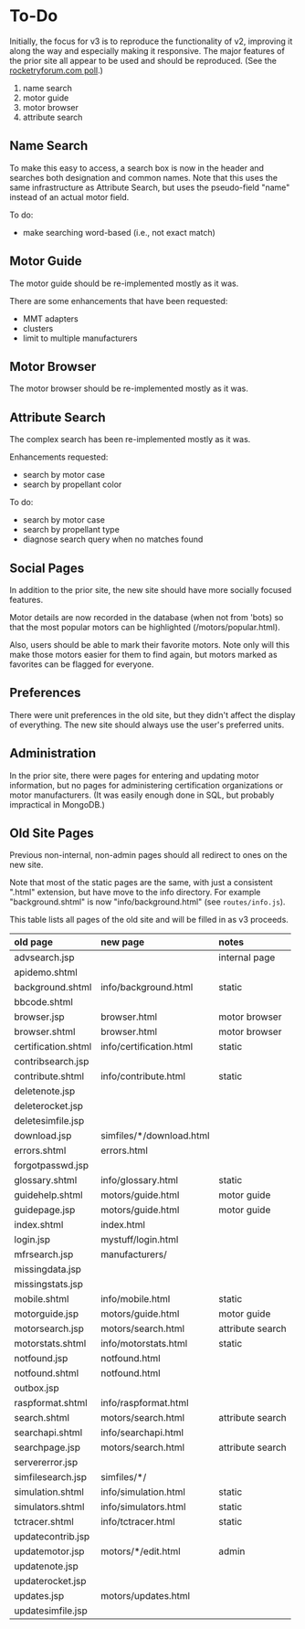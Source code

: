 # To-Do

Initially, the focus for v3 is to reproduce the functionality of v2, improving it along the way and especially
making it responsive.  The major features of the prior site all appear to be used and should be reproduced.
(See the [rocketryforum.com poll](http://www.rocketryforum.com/showthread.php?130782-ThrustCurve-org-future-directions).)

 1. name search
 2. motor guide
 3. motor browser
 4. attribute search

## Name Search

To make this easy to access, a search box is now in the header and searches both designation and common names.
Note that this uses the same infrastructure as Attribute Search, but uses the pseudo-field "name" instead of
an actual motor field.

To do:
 * make searching word-based (i.e., not exact match)

## Motor Guide

The motor guide should be re-implemented mostly as it was.

There are some enhancements that have been requested:
 * MMT adapters
 * clusters
 * limit to multiple manufacturers

## Motor Browser

The motor browser should be re-implemented mostly as it was.

## Attribute Search

The complex search has been re-implemented mostly as it was.

Enhancements requested:
 * search by motor case
 * search by propellant color

To do:
 * search by motor case
 * search by propellant type
 * diagnose search query when no matches found

## Social Pages

In addition to the prior site, the new site should have more socially focused features.

Motor details are now recorded in the database (when not from 'bots) so that the most popular
motors can be highlighted (/motors/popular.html).

Also, users should be able to mark their favorite motors.  Note only will this make those
motors easier for them to find again, but motors marked as favorites can be flagged for
everyone.

## Preferences

There were unit preferences in the old site, but they didn't affect the display of everything.
The new site should always use the user's preferred units.

## Administration

In the prior site, there were pages for entering and updating motor information,
but no pages for administering certification organizations or motor manufacturers.
(It was easily enough done in SQL, but probably impractical in MongoDB.)


## Old Site Pages

Previous non-internal, non-admin pages should all redirect to ones on the new site.

Note that most of the static pages are the same, with just a consistent ".html" extension,
but have move to the info directory.
For example "background.shtml" is now "info/background.html" (see `routes/info.js`).

This table lists all pages of the old site and will be filled in as v3 proceeds.

| old page            | new page                   | notes |
|:--------------------|:---------------------------|:------|
| advsearch.jsp       |                            | internal page |
| apidemo.shtml       |                            | |
| background.shtml    | info/background.html       | static |
| bbcode.shtml        |                            | |
| browser.jsp         | browser.html               | motor browser |
| browser.shtml       | browser.html               | motor browser |
| certification.shtml | info/certification.html    | static |
| contribsearch.jsp   |                            | |
| contribute.shtml    | info/contribute.html       | static |
| deletenote.jsp      |                            | |
| deleterocket.jsp    |                            | |
| deletesimfile.jsp   |                            | |
| download.jsp        | simfiles/*/download.html   | |
| errors.shtml        | errors.html                | |
| forgotpasswd.jsp    |                            | |
| glossary.shtml      | info/glossary.html         | static |
| guidehelp.shtml     | motors/guide.html          | motor guide |
| guidepage.jsp       | motors/guide.html          | motor guide |
| index.shtml         | index.html                 | |
| login.jsp           | mystuff/login.html         | |
| mfrsearch.jsp       | manufacturers/             | |
| missingdata.jsp     |                            | |
| missingstats.jsp    |                            | |
| mobile.shtml        | info/mobile.html           | static |
| motorguide.jsp      | motors/guide.html          | motor guide |
| motorsearch.jsp     | motors/search.html         | attribute search |
| motorstats.shtml    | info/motorstats.html       | static |
| notfound.jsp        | notfound.html              | |
| notfound.shtml      | notfound.html              | |
| outbox.jsp          |                            | |
| raspformat.shtml    | info/raspformat.html       | |
| search.shtml        | motors/search.html         | attribute search |
| searchapi.shtml     | info/searchapi.html        | |
| searchpage.jsp      | motors/search.html         | attribute search |
| servererror.jsp     |                            | |
| simfilesearch.jsp   | simfiles/*/                | |
| simulation.shtml    | info/simulation.html       | static |
| simulators.shtml    | info/simulators.html       | static |
| tctracer.shtml      | info/tctracer.html         | static |
| updatecontrib.jsp   |                            | |
| updatemotor.jsp     | motors/*/edit.html         | admin |
| updatenote.jsp      |                            | |
| updaterocket.jsp    |                            | |
| updates.jsp         | motors/updates.html        | |
| updatesimfile.jsp   |                            | |
